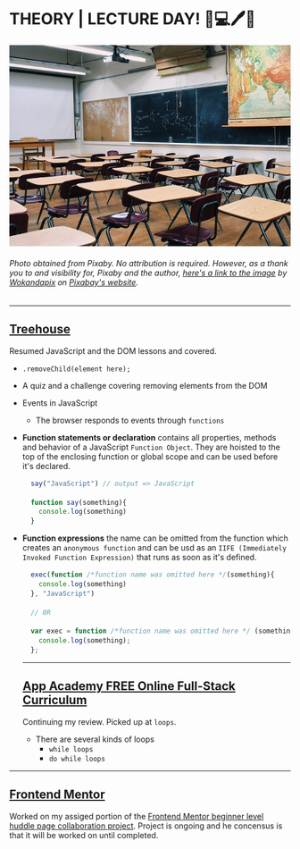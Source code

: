 # THEORY | LECTURE DAY! :school::computer::pen::book:
![Picture of a Classroom](img/classroom.jpg)
###### Photo obtained from Pixaby. No attribution is required. However, as a thank you to and visibility for, Pixaby and the author, [here's a link to the image](https://pixabay.com/photos/classroom-school-education-learning-2093744/) by [Wokandapix](https://pixabay.com/users/wokandapix-614097/) on [Pixabay's website](https://pixabay.com/).
<hr>

## [Treehouse]()
Resumed JavaScript and the DOM lessons and covered.
* `.removeChild(element here);`
* A quiz and a challenge covering removing elements from the DOM
* Events in JavaScript
  * The browser responds to events through `functions`
* **Function statements or declaration** contains all properties, methods and behavior of a JavaScript `Function Object`. They are hoisted to the top of the enclosing function or global scope and can be used before it's declared.
  ```Javascript
    say("JavaScript") // output => JavaScript

    function say(something){
      console.log(something)
    }
  ```
* **Function expressions** the name can be omitted from the function which creates an `anonymous function` and can be usd as an `IIFE (Immediately Invoked Function Expression)` that runs as soon as it's defined.
  ```JavaScript
    exec(function /*function name was omitted here */(something){
      console.log(something)
    }, "JavaScript")

    // 0R

    var exec = function /*function name was omitted here */ (something){
      console.log(something);
    };
  ```
  <hr>

  ## [App Academy FREE Online Full-Stack Curriculum](https://online.appacaemy.io)
  Continuing my review. Picked up at `loops`.
  * There are several kinds of loops
    * `while loops`
    * `do while loops`
<hr>

## [Frontend Mentor](https://frontendmentor.io)
Worked on my assiged portion of the [Frontend Mentor beginner level huddle page collaboration project](https://github.com/bviengineer/frontend-mentor-huddle-collaboration). Project is ongoing and he concensus is that it will be worked on until completed.